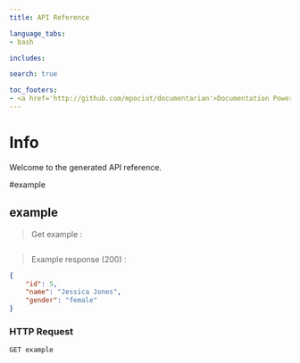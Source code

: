 ```yaml
---
title: API Reference

language_tabs:
- bash

includes:

search: true

toc_footers:
- <a href='http://github.com/mpociot/documentarian'>Documentation Powered by Documentarian</a>
---
```

<!-- START_INFO -->
# Info

Welcome to the generated API reference.
<!-- END_INFO -->

#example


<!-- START_1fa41990b404a5cdf1a5f53dc622dc42 -->
## example

> Get example :

```bash

```


> Example response (200) :

```json
{
    "id": 5,
    "name": "Jessica Jones",
    "gender": "female"
}
```

### HTTP Request
`GET example`


<!-- END_1fa41990b404a5cdf1a5f53dc622dc42 -->


